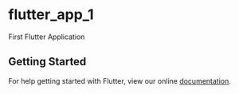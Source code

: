 # flutter_app_1

First Flutter Application

## Getting Started

For help getting started with Flutter, view our online
[documentation](https://flutter.io/).
